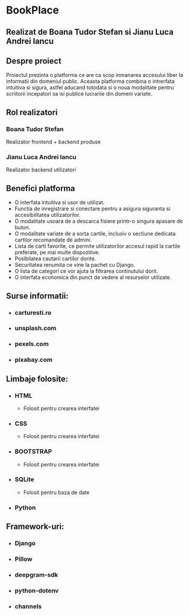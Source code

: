 # BookPlace
## Realizat de Boana Tudor Stefan si Jianu Luca Andrei Iancu

## Despre proiect

Proiectul prezinta o platforma ce are ca scop inmanarea accesului liber la informatii din domeniul public. Aceasta platforma combina o intrerfata intuitiva si sigura, astfel aducand totodata si o noua modalitate pentru scriitorii incepatori sa isi publice lucrarile din domeni variate.

## Rol realizatori

### Boana Tudor Stefan  
Realizator frontend + backend produse

### Jianu Luca Andrei Iancu
Realizator backend utilizatori

## Benefici platforma

+ O interfata intuitiva si usor de utilizat.
+ Functia de inregistrare si conectare pentru a asigura siguranta si accesibilitatea utilizatorilor.
+ O modalitate usoara de a descarca fisiere printr-o singura apasare de buton.
+ O modalitate variate de a sorta cartile, inclusiv o sectiune dedicata cartilor recomandate de admini.
+ Lista de carti favorite, ce permite utilizatorilor accesul rapid la cartile preferate, pe mai multe dispozitive.
+ Posibilatea cautarii cartilor dorite.
+ Securitatea renumita ce vine la pachet cu Django.
+ O lista de categori ce vor ajuta la filtrarea continutului dorit.
+ O interfata economica din punct de vedere al resurselor utilizate.

## Surse informatii:
+ ### carturesti.ro
+ ### unsplash.com
+ ### pexels.com
+ ### pixabay.com


## Limbaje folosite:
+ ### HTML
   - Folosit pentru crearea interfatei
+ ### CSS
   - Folosit pentru crearea interfatei
+ ### BOOTSTRAP
   - Folosit pentru crearea interfatei
+ ### SQLite
   - Folosit pentru baza de date
+ ### Python

## Framework-uri:
+ ### Django
+ ### Pillow
+ ### deepgram-sdk
+ ### python-dotenv
+ ### channels
